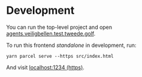 # Development
You can run the top-level project and open [agents.veiligbellen.test.tweede.golf](https://agents.veiligbellen.test.tweede.golf/).

To run this frontend *standalone* in development, run:

```
yarn parcel serve --https src/index.html
```

And visit [localhost:1234 (https)](https://localhost:1234).
